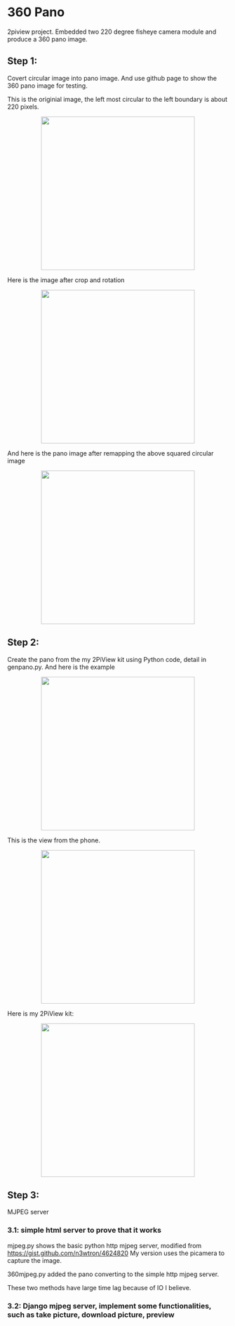# 360 Pano
2piview project. Embedded two 220 degree fisheye camera module and produce a 360 pano image. 

## Step 1:
Covert circular image into pano image. And use github page to show the 360 pano image for testing. 

This is the originial image, the left most circular to the left boundary is about 220 pixels.

<p align="center">
  <img src="https://github.com/rpicamera/360pano/blob/master/img/test.jpg" width="350"/>
</p>

Here is the image after crop and rotation
<p align="center">
  <img src="https://github.com/rpicamera/360pano/blob/master/img/resizecroped.png" width="350"/>
</p>

And here is the pano image after remapping the above squared circular image
<p align="center">
  <img src="https://github.com/rpicamera/360pano/blob/master/img/convertpanotest.png" width="350"/>
</p>

## Step 2:

Create the pano from the my 2PiView kit using Python code, detail in genpano.py. And here is the example

<p align="center">
  <img src="https://github.com/rpicamera/360pano/blob/master/img/pano.png" width="350"/>
</p>

This is the view from the phone. 

<p align="center">
  <img src="https://github.com/rpicamera/360pano/blob/master/img/VRExample.png" width="350"/>
</p>

Here is my 2PiView kit:

<p align="center">
  <img src="https://github.com/rpicamera/360pano/blob/master/img/2PiViewKit.jpg" width="350"/>
</p>

## Step 3:

MJPEG server

### 3.1: simple html server to prove that it works

mjpeg.py shows the basic python http mjpeg server, modified from https://gist.github.com/n3wtron/4624820 
My version uses the picamera to capture the image. 

360mjpeg.py added the pano converting to the simple http mjpeg server.

These two methods have large time lag because of IO I believe.

### 3.2: Django mjpeg server, implement some functionalities, such as take picture, download picture, preview


